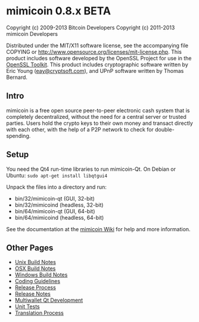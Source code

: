 mimicoin 0.8.x BETA
====================

Copyright (c) 2009-2013 Bitcoin Developers
Copyright (c) 2011-2013 mimicoin Developers

Distributed under the MIT/X11 software license, see the accompanying
file COPYING or http://www.opensource.org/licenses/mit-license.php.
This product includes software developed by the OpenSSL Project for use in the [OpenSSL Toolkit](http://www.openssl.org/). This product includes
cryptographic software written by Eric Young ([eay@cryptsoft.com](mailto:eay@cryptsoft.com)), and UPnP software written by Thomas Bernard.


Intro
---------------------
mimicoin is a free open source peer-to-peer electronic cash system that is
completely decentralized, without the need for a central server or trusted
parties.  Users hold the crypto keys to their own money and transact directly
with each other, with the help of a P2P network to check for double-spending.


Setup
---------------------
You need the Qt4 run-time libraries to run mimicoin-Qt. On Debian or Ubuntu:
	`sudo apt-get install libqtgui4`

Unpack the files into a directory and run:

- bin/32/mimicoin-qt (GUI, 32-bit)
- bin/32/mimicoind (headless, 32-bit)
- bin/64/mimicoin-qt (GUI, 64-bit)
- bin/64/mimicoind (headless, 64-bit)

See the documentation at the [mimicoin Wiki](http://mimicoin.info)
for help and more information.


Other Pages
---------------------
- [Unix Build Notes](build-unix.md)
- [OSX Build Notes](build-osx.md)
- [Windows Build Notes](build-msw.md)
- [Coding Guidelines](coding.md)
- [Release Process](release-process.md)
- [Release Notes](release-notes.md)
- [Multiwallet Qt Development](multiwallet-qt.md)
- [Unit Tests](unit-tests.md)
- [Translation Process](translation_process.md)
